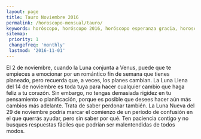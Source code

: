 ```yaml
---
layout: page
title: Tauro Noviembre 2016 
permalink: /horoscopo-mensual/tauro/
keywords: horóscopo, horóscopo 2016, horóscopo esperanza gracia, horoscop, horóscopos gratis, horoscopo tauro, horoscopo tauro 2016, Tarot, Astrologia, Zodíaco, tauro, horoscopo gratis, horoscopo del mes 
sitemap:
 priority: 1
 changefreq: 'monthly'
 lastmod: '2016-11-01'
---
```


 El 2 de noviembre, cuando la Luna conjunta a Venus, puede que te empieces a emocionar por un romántico fin de semana que tienes planeado, pero recuerda que, a veces, los planes cambian. La Luna Llena del 14 de noviembre es toda tuya para hacer cualquier cambio que haga feliz a tu corazón. Sin embargo, no tengas demasiada rigidez en tu pensamiento o planificación, porque es posible que desees hacer aún más cambios más adelante. Trata de saber perdonar también. La Luna Nueva del 29 de noviembre podría marcar el comienzo de un período de confusión en el que querrás ayudar, pero sin saber por qué. Ten paciencia contigo y no busques respuestas fáciles que podrían ser malentendidas de todos modos.
